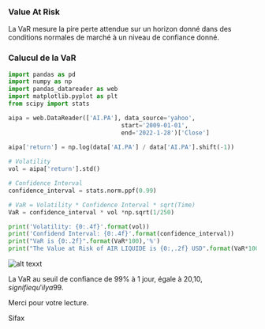 
### Value At Risk

La VaR mesure la pire perte attendue sur un horizon donné dans des conditions normales de marché à un niveau de confiance donné.

### Calucul de la VaR

```python 
import pandas as pd
import numpy as np
import pandas_datareader as web
import matplotlib.pyplot as plt
from scipy import stats

aipa = web.DataReader(['AI.PA'], data_source='yahoo', 
                                start='2009-01-01', 
                                end='2022-1-28')['Close']
                                
aipa['return'] = np.log(data['AI.PA'] / data['AI.PA'].shift(-1))   

# Volatility
vol = aipa['return'].std()

# Confidence Interval
confidence_interval = stats.norm.ppf(0.99)

# VaR = Volatility * Confidence Interval * sqrt(Time)
VaR = confidence_interval * vol *np.sqrt(1/250) 

print('Volatility: {0:.4f}'.format(vol))
print('Confidend Interval: {0:.4f}'.format(confidence_interval))
print("VaR is {0:.2f}".format(VaR*100),'%')
print("The Value at Risk of AIR LIQUIDE is {0:,.2f} USD".format(VaR*1000000/100))


```

![alt texxt](https://i.ibb.co/7vR7yB8/1.png)

La VaR au seuil de confiance de 99% à 1 jour, égale à 20,10$, signifie qu'il y a 99% de chances pour que la pertes associée à la détention de l'action AIR LIQUIDE n'excéde pas 20,10$.

Merci pour votre lecture.

Sifax
